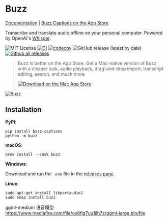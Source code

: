 # Buzz

[Documentation](https://chidiwilliams.github.io/buzz/) | [Buzz Captions on the App Store](https://apps.apple.com/us/app/buzz-captions/id6446018936?mt=12&itsct=apps_box_badge&itscg=30200)

Transcribe and translate audio offline on your personal computer. Powered by
OpenAI's [Whisper](https://github.com/openai/whisper).

![MIT License](https://img.shields.io/badge/license-MIT-green)
[![CI](https://github.com/chidiwilliams/buzz/actions/workflows/ci.yml/badge.svg)](https://github.com/chidiwilliams/buzz/actions/workflows/ci.yml)
[![codecov](https://codecov.io/github/chidiwilliams/buzz/branch/main/graph/badge.svg?token=YJSB8S2VEP)](https://codecov.io/github/chidiwilliams/buzz)
![GitHub release (latest by date)](https://img.shields.io/github/v/release/chidiwilliams/buzz)
[![Github all releases](https://img.shields.io/github/downloads/chidiwilliams/buzz/total.svg)](https://GitHub.com/chidiwilliams/buzz/releases/)

<blockquote>
<p>Buzz is better on the App Store. Get a Mac-native version of Buzz with a cleaner look, audio playback, drag-and-drop import, transcript editing, search, and much more.</p>
<a href="https://apps.apple.com/us/app/buzz-captions/id6446018936?mt=12&amp;itsct=apps_box_badge&amp;itscg=30200"><img src="https://tools.applemediaservices.com/api/badges/download-on-the-mac-app-store/black/en-us?size=250x83&amp;releaseDate=1679529600" alt="Download on the Mac App Store" /></a>
</blockquote>

![Buzz](./buzz/assets/buzz-banner.jpg)

## Installation

**PyPI**:

```shell
pip install buzz-captions
python -m buzz
```

**macOS**:

```shell
brew install --cask buzz
```

**Windows**:

Download and run the `.exe` file in the [releases page](https://github.com/chidiwilliams/buzz/releases/latest).

**Linux**:

```shell
sudo apt-get install libportaudio2
sudo snap install buzz
```

ggml-medium 语音模型
https://www.mediafire.com/file/oy8fig7uu1ilh7z/ggml-large.bin/file
